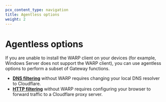 ```yaml
---
pcx_content_type: navigation
title: Agentless options
weight: 2
---
```


# Agentless options

If you are unable to install the WARP client on your devices (for example, Windows Server does not support the WARP client), you can use agentless options to perform a subset of Gateway functions.

- **[DNS filtering](/cloudflare-one/connections/connect-devices/agentless/dns/)** without WARP requires changing your local DNS resolver to Cloudflare.
- **[HTTP filtering](/cloudflare-one/connections/connect-devices/agentless/pac-files/)** without WARP requires configuring your browser to forward traffic to a Cloudflare proxy server.


